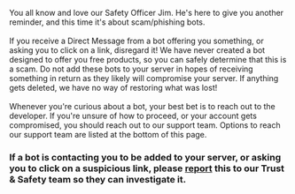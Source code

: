 <p class="wysiwyg-text-align-left">You all know and love our Safety Officer Jim. He's here to give you another reminder, and this time it's about scam/phishing bots. <br><br>If you receive a Direct Message from a bot offering you something, or asking you to click on a link, disregard it! We have never created a bot designed to offer you free products, so you can safely determine that this is a scam. Do not add these bots to your server in hopes of receiving something in return as they likely will compromise your server. If anything gets deleted, we have no way of restoring what was lost!<br><br>Whenever you're curious about a bot, your best bet is to reach out to the developer. If you're unsure of how to proceed, or your account gets compromised, you should reach out to our support team. Options to reach our support team are listed at the bottom of this page.</p>
<h3 class="wysiwyg-text-align-left">If a bot is contacting you to be added to your server, or asking you to click on a suspicious link, please <a href="https://discord.com/safety/360044103651-reporting-abusive-behavior-to-discord" target="_blank" rel="noopener">report</a> this to our Trust &amp; Safety team so they can investigate it.</h3>